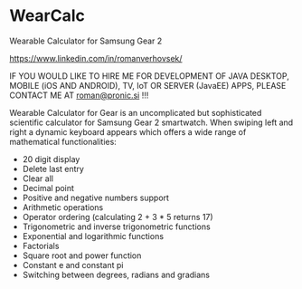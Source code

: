 # WearCalc
Wearable Calculator for Samsung Gear 2

https://www.linkedin.com/in/romanverhovsek/

IF YOU WOULD LIKE TO HIRE ME FOR DEVELOPMENT OF JAVA DESKTOP, MOBILE (iOS AND ANDROID), TV, IoT OR SERVER (JavaEE) APPS, PLEASE CONTACT ME AT roman@pronic.si !!!

Wearable Calculator for Gear is an uncomplicated but sophisticated scientific calculator for Samsung Gear 2 smartwatch.
When swiping left and right a dynamic keyboard appears which offers a wide range of mathematical functionalities:
- 20 digit display
- Delete last entry
- Clear all
- Decimal point
- Positive and negative numbers support
- Arithmetic operations
- Operator ordering (calculating 2 + 3 * 5 returns 17)
- Trigonometric and inverse trigonometric functions 
- Exponential and logarithmic functions 
- Factorials 
- Square root and power function 
- Constant e and constant pi
- Switching between degrees, radians and gradians
